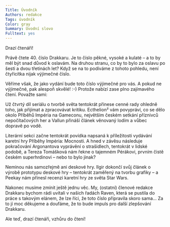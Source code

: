 ```yaml
---
Title: Úvodník
Authors: redakce
Tags: úvodník
Color: gray
Summary: Úvodní slovo
Fulltext: yes
---
```

Drazí čtenáři!

Právě čtete 40. číslo Drakkaru. Je to číslo pěkné, vysoké a kulaté – a to by měl být snad důvod k oslavám. Na druhou stranu, co by to bylo za oslavu po šesti a dvou třetinách let? Když se na to podíváme z tohoto pohledu, není čtyřicítka nijak výjimečné číslo.

Věříme však, že jako vydání bude toto číslo výjimečné pro vás. A pokud ne výjimečné, pak alespoň skvělé! :-) Protože nabízí zase plno zajímavého čtení. Považte sami:

Už čtvrtý díl seriálu o tvorbě světa tentokrát přinese cenné rady ohledně toho, jak přijímat a zpracovávat kritiku. Ecthelion² vám povypráví, co se dělo okolo Příběhů Impéria na Gameconu, největším českém setkání příznivců nepočítačových her a Vallun přináší článek věnovaný lodím a vůbec dopravě po vodě.

Literární sekci začne tentokrát povídka napsaná k příležitosti vydávání karetní hry Příběhy Impéria: Mocnosti. A hned v závěsu následuje pokračování Argonantova vyprávění o strašidlech, tentokrát v lidské podobě, a Tereza Tomášková nám řekne o tajemném Pérákovi, prvním čistě českém superhrdinovi – nebo to bylo jinak?

Neminou nás samozřejmě ani deskové hry. Ilgir dokončí svůj článek o výrobě prototypu deskové hry – tentokrát zaměřený na tvorbu grafiky – a Peekay nám přinesl recenzi karetní hry ze světa Star Wars.

Nakonec musíme zmínit ještě jednu věc. My, (ostatní) členové redakce Drakkaru bychom rádi uvítali v našich řadách Raven, která se pustila do práce s takovým elánem, že lze říci, že toto číslo připravila skoro sama… Za to jí moc děkujeme a doufáme, že to bude impuls pro další zlepšování Drakkaru.

Ale teď, drazí čtenáři, vzhůru do čtení!
